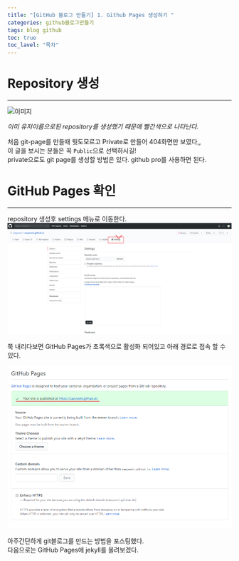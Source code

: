 ```yaml
---
title: "[GitHub 블로그 만들기] 1. Github Pages 생성하기 "
categories: github블로그만들기
tags: blog github
toc: true
toc_lavel: "목차"
---
```


# Repository 생성
---
![이미지](https://githubusercontent.com/saeyeoni/saeyeoni.github.io/master/_images/start-git-pages-1.png "repo")

_이미 유저이름으로된 repository를 생성했기 때문에 빨간색으로 나타난다._

처음 git-page를 만들때 뭣도모르고 Private로 만들어 404화면만 보였다,,  
이 글을 보시는 분들은 꼭 `Public`으로 선택하시길!  
private으로도 git page를 생성할 방법은 있다. github pro를 사용하면 된다.  


# GitHub Pages 확인
---
repository 생성후 settings 메뉴로 이동한다.
![이미지](../_images/start-git-pages-2.png "setting")

쭉 내리다보면 GitHub Pages가 초록색으로 활성화 되어있고 아래 경로로 접속 할 수 있다.


![이미지](../_images/start-git-pages-3.png "githun_pages")

아주간단하게 git블로그를 만드는 방법을 포스팅했다.  
다음으로는 GitHub Pages에 jekyll를 올려보겠다.
